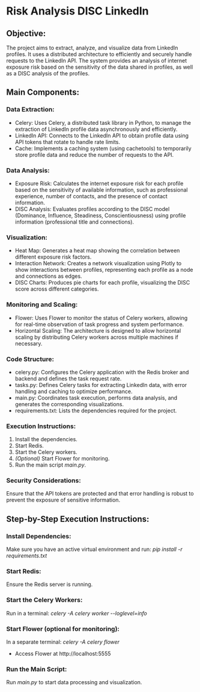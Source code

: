 # Risk Analysis DISC LinkedIn

## Objective:
The project aims to extract, analyze, and visualize data from LinkedIn profiles. It uses a distributed architecture to efficiently and securely handle requests to the LinkedIn API. The system provides an analysis of internet exposure risk based on the sensitivity of the data shared in profiles, as well as a DISC analysis of the profiles.

## Main Components:

### Data Extraction:
+ Celery: Uses Celery, a distributed task library in Python, to manage the extraction of LinkedIn profile data asynchronously and efficiently.
+ LinkedIn API: Connects to the LinkedIn API to obtain profile data using API tokens that rotate to handle rate limits.
+ Cache: Implements a caching system (using cachetools) to temporarily store profile data and reduce the number of requests to the API.

### Data Analysis:
+ Exposure Risk: Calculates the internet exposure risk for each profile based on the sensitivity of available information, such as professional experience, number of contacts, and the presence of contact information.
+ DISC Analysis: Evaluates profiles according to the DISC model (Dominance, Influence, Steadiness, Conscientiousness) using profile information (professional title and connections).

### Visualization:
+ Heat Map: Generates a heat map showing the correlation between different exposure risk factors.
+ Interaction Network: Creates a network visualization using Plotly to show interactions between profiles, representing each profile as a node and connections as edges.
+ DISC Charts: Produces pie charts for each profile, visualizing the DISC score across different categories.

### Monitoring and Scaling:
+ Flower: Uses Flower to monitor the status of Celery workers, allowing for real-time observation of task progress and system performance.
+ Horizontal Scaling: The architecture is designed to allow horizontal scaling by distributing Celery workers across multiple machines if necessary.

### Code Structure:
+ celery.py: Configures the Celery application with the Redis broker and backend and defines the task request rate.
+ tasks.py: Defines Celery tasks for extracting LinkedIn data, with error handling and caching to optimize performance.
+ main.py: Coordinates task execution, performs data analysis, and generates the corresponding visualizations.
+ requirements.txt: Lists the dependencies required for the project.

### Execution Instructions:

1. Install the dependencies.
2. Start Redis.
3. Start the Celery workers.
4. *(Optional)* Start Flower for monitoring.
5. Run the main script *main.py*.

### Security Considerations:
Ensure that the API tokens are protected and that error handling is robust to prevent the exposure of sensitive information.

## Step-by-Step Execution Instructions:

### Install Dependencies:
Make sure you have an active virtual environment and run: _pip install -r requirements.txt_

### Start Redis:
Ensure the Redis server is running.

### Start the Celery Workers:
Run in a terminal: _celery -A celery worker --loglevel=info_

### Start Flower (optional for monitoring):
In a separate terminal: _celery -A celery flower_

+ Access Flower at http://localhost:5555

### Run the Main Script:
Run *main.py* to start data processing and visualization.

